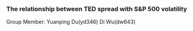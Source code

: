 ### The relationship between TED spread with S&P 500 volatility
 Group Member: Yuanping Du(yd346) Di Wu(dw643)
